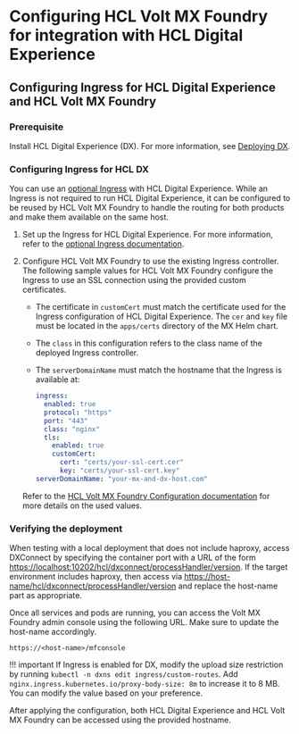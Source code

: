 # Configuring HCL Volt MX Foundry for integration with HCL Digital Experience

## Configuring Ingress for HCL Digital Experience and HCL Volt MX Foundry

### Prerequisite
Install HCL Digital Experience (DX).  For more information, see [Deploying DX](../../../../deployment/index.md#deploying-dx).

### Configuring Ingress for HCL DX
You can use an [optional Ingress](../../../../deployment/install/container/helm_deployment/preparation/optional_tasks/optional-configure-ingress.md) with HCL Digital Experience. While an Ingress is not required to run HCL Digital Experience, it can be configured to be reused by HCL Volt MX Foundry to handle the routing for both products and make them available on the same host.

1. Set up the Ingress for HCL Digital Experience. For more information, refer to the [optional Ingress documentation](../../../../deployment/install/container/helm_deployment/preparation/optional_tasks/optional-configure-ingress.md).
2. Configure HCL Volt MX Foundry to use the existing Ingress controller. The following sample values for HCL Volt MX Foundry configure the Ingress to use an SSL connection using the provided custom certificates. 
     - The certificate in `customCert` must match the certificate used for the Ingress configuration of HCL Digital Experience. The `cer` and `key` file must be located in the `apps/certs` directory of the MX Helm chart.
     - The `class` in this configuration refers to the class name of the deployed Ingress controller.
     - The `serverDomainName` must match the hostname that the Ingress is available at:
    
         ```yaml
         ingress:
           enabled: true
           protocol: "https"
           port: "443"
           class: "nginx"
           tls:
             enabled: true
             customCert:
               cert: "certs/your-ssl-cert.cer"
               key: "certs/your-ssl-cert.key"
         serverDomainName: "your-mx-and-dx-host.com"
         ```
         
     Refer to the [HCL Volt MX Foundry Configuration documentation](https://opensource.hcltechsw.com/volt-mx-docs/95/docs/documentation/Foundry/voltmxfoundry_containers_helm/Content/Installing_Containers_With_Helm.html#configuration) for more details on the used values.


### Verifying the deployment
When testing with a local deployment that does not include haproxy, access DXConnect by specifying the container port with a URL of the form [https://localhost:10202/hcl/dxconnect/processHandler/version](https://localhost:10202/hcl/dxconnect/processHandler/version). If the target environment includes haproxy, then access via [https://host-name/hcl/dxconnect/processHandler/version](https://host-name/hcl/dxconnect/processHandler/version) and replace the host-name part as appropriate.

Once all services and pods are running, you can access the Volt MX Foundry admin console using the following URL. Make sure to update the host-name accordingly.

```https://<host-name>/mfconsole```

!!! important
      If Ingress is enabled for DX, modify the upload size restriction by running `kubectl -n dxns edit ingress/custom-routes`.
      Add `nginx.ingress.kubernetes.io/proxy-body-size: 8m` to increase it to 8 MB. You can modify the value based on your preference.
    
     
After applying the configuration, both HCL Digital Experience and HCL Volt MX Foundry can be accessed using the provided hostname.
